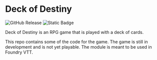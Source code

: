 # Deck of Destiny
![GitHub Release](https://img.shields.io/github/v/release/elsarfhem/foundry-dod)
![Static Badge](https://img.shields.io/badge/license-Commercial-cc?style=flat)

 Deck of Destiny is an RPG game that is played with a deck of cards.

This repo contains some of the code for the game. The game is still in development and is not yet playable.
The module is meant to be used in Foundry VTT.